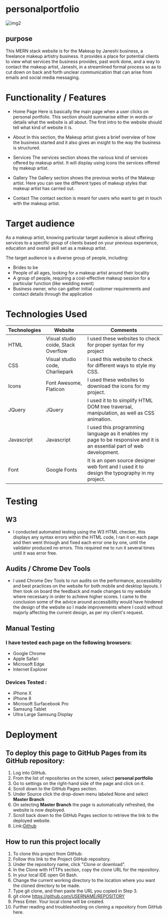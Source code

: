 # personalportfolio

![img2](https://github.com/janeshidevindi/personalportfolio/assets/136216196/51cae771-ced2-4d29-a80b-decbbfb8edcb)

## purpose 
This MERN stack website is for the Makeup by Janeshi business, a freelance makeup artistry business. It provides a place for potential clients to view what services the business provides, past work done, and a way to contact the makeup artist, Janeshi, in a streamlined formal process so as to cut down on back and forth unclear communication that can arise from emails and social media messaging.

# Functionality / Features

- Home Page
Here is basically the main page when a user clicks on personal portfolio. This section should summarise either in words or details what the website is all about. The first intro to the website should tell what kind of website it is.

- About
In this section, the Makeup artist gives a brief overview of how the business started and it also gives an insight to the way the business is structured.

- Services
The services section shows the various kind of services offered by makeup artist. It will display using icons the services offered by makeup artist.

- Gallery
The Gallery section shows the previous works of the Makeup artist. Here you can see the different types of makeup styles that makeup artist has carried out.

- Contact
The contact section is meant for users who want to get in touch with the makeup artist.

# Target audience
As a makeup artist, knowing particular target audience is about offering services to a specific group of clients based on your previous experience, education and overall skill set as a makeup artist.

The target audience is a diverse group of people, including:
- Brides to be
- People of all ages, looking for a makeup artist around their locality
- A group of people, requiring a cost-effective makeup session for a particular function (like wedding event)
- Business owner, who can gather initial customer requirements and contact details through the application

# Technologies Used

|Technologies	|Website|	Comments|
|---|---|---|
|HTML|	Visual studio coide, Stack Overflow	|I used these websites to check for proper syntax for my project|
|CSS	|Visual studio code, Charliepark|	I used this website to check for different ways to style my CSS.|
|Icons|	Font Awesome, Flaticon|	I used these websites to download the icons for my project.|
|JQuery|	JQuery|	I used it to to simplify HTML DOM tree traversal, manipulation, as well as CSS animation.|
|Javascript|	Javascript|	I used this programming language as it enables my page to be responsive and it is an essential part of web development.|
|Font|	Google Fonts|	It is an open source designer web font and I used it to design the typography in my project.|

# Testing
## W3

- I conducted automated testing using the W3 HTML checker, this displays any syntax errors within the HTML code, I ran it on each page and then went through and fixed each error one by one, until the validator produced no errors. This required me to run it several times until it was error free.

## Audits / Chrome Dev Tools
- I used Chrome Dev Tools to run audits on the performance, accessibility and best practices on the website for both mobile and desktop layouts. I then took on board the feedback and made changes to my website where necessary in order to achieve higher scores. I came to the conclusion some of the advice around accessibility would have hindered the design of the website so I made improvements where I could without majorly affecting the current design, as per my client's request.

## Manual Testing
### I have tested each page on the following  browsers:

  - Google Chrome
  - Apple Safari
  - Microsoft Edge
  - Internet Explorer
### Devices Tested :
  - iPhone X
  - iPhone 8
  - Microsoft Surfacebook Pro
  - Samsung Tablet
  - Ultra Large Samsung Display
  
 # Deployment
## To deploy this page to GitHub Pages from its GitHub repository:

1. Log into GitHub.
2. From the list of repositories on the screen, select **personal portfolio**
3. Go to settings on the right-hand side of the page and click on it.
4. Scroll down to the GitHub Pages section.
5. Under Source click the drop-down menu labeled None and select **Master Branch**
6. On selecting **Master Branch** the page is automatically refreshed, the website is now deployed.
7. Scroll back down to the GitHub Pages section to retrieve the link to the deployed website.
8. Link:[Github](https://github.com/janeshidevindi/personalportfolio.git "A working link to the website can be found here.")

## How to run this project locally
1. To clone this project from GitHub:
2. Follow this link to the Project GitHub repository.
3. Under the repository name, click "Clone or download".
4. In the Clone with HTTPs section, copy the clone URL for the repository.
5. In your local IDE open Git Bash.
6. Change the current working directory to the location where you want the cloned directory to be made.
7. Type git clone, and then paste the URL you copied in Step 3.
8. git clone https://github.com/USERNAME/REPOSITORY
9. Press Enter. Your local clone will be created.
10. Further reading and troubleshooting on cloning a repository from GitHub here.
  
